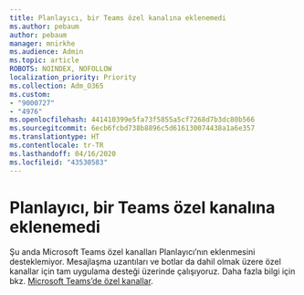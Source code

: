 ```yaml
---
title: Planlayıcı, bir Teams özel kanalına eklenemedi
ms.author: pebaum
author: pebaum
manager: mnirkhe
ms.audience: Admin
ms.topic: article
ROBOTS: NOINDEX, NOFOLLOW
localization_priority: Priority
ms.collection: Adm_O365
ms.custom:
- "9000727"
- "4976"
ms.openlocfilehash: 441410399e5fa73f5855a5cf7268d7b3dc80b566
ms.sourcegitcommit: 6ecb6fcbd738b8896c5d616130074438a1a6e357
ms.translationtype: HT
ms.contentlocale: tr-TR
ms.lasthandoff: 04/16/2020
ms.locfileid: "43530583"
---
```

# <a name="unable-to-add-planner-to-a-teams-private-channel"></a>Planlayıcı, bir Teams özel kanalına eklenemedi

Şu anda Microsoft Teams özel kanalları Planlayıcı’nın eklenmesini desteklemiyor.  Mesajlaşma uzantıları ve botlar da dahil olmak üzere özel kanallar için tam uygulama desteği üzerinde çalışıyoruz. Daha fazla bilgi için bkz. [Microsoft Teams’de özel kanallar](https://docs.microsoft.com/microsoftteams/private-channels#what-you-need-to-know-about-private-channels).
